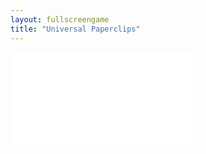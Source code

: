 ```yaml
---
layout: fullscreengame
title: "Universal Paperclips"
---
```

<embed src="src/" width="auto" height="auto" allowfullscreen>
